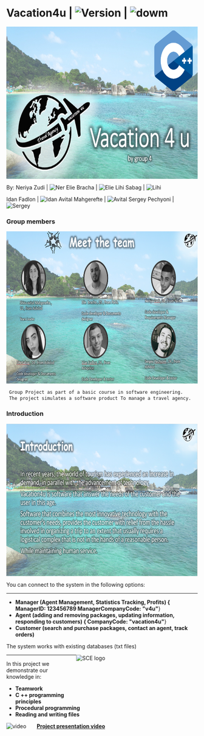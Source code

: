 # Vacation4u | <img src="https://img.shields.io/badge/Version-1.1-green" alt="Version" > |   <img src="https://img.shields.io/badge/Downloads-20-lightgreen" alt="dowm" >

<img src="https://github.com/NeriyaZudi/Vacation4u/blob/main/ReadMePics/background.jpg" align="center"
     alt="logo" width="600" height="400">
     
 By: Neriya Zudi | <img src="https://img.shields.io/badge/Neriya-Programmer-blue" alt="Ner" > 
   Elie Bracha | <img src="https://img.shields.io/badge/Elie-Programmer-green" alt="Elie" > 
   Lihi Sabag | <img src="https://img.shields.io/badge/Lihi-Programmer-blue" alt="Lihi" >
 
   Idan Fadlon | <img src="https://img.shields.io/badge/Idan-Programmer-green" alt="Idan" >
   Avital Mahgerefte | <img src="https://img.shields.io/badge/Avital-Programmer-blue" alt="Avital" >
   Sergey Pechyoni | <img src="https://img.shields.io/badge/Sergey-Programmer-green" alt="Sergey" >
   
  <h3> Group members </h3>
  <img src="https://github.com/NeriyaZudi/Vacation4u/blob/main/ReadMePics/team.png" align="center"
     alt="logo" width="600" height="400">
  
 

     
     Group Project as part of a basic course in software engineering.
     The project simulates a software product To manage a travel agency.
     
   
   <h3> Introduction </h3>
   <img src="https://github.com/NeriyaZudi/Vacation4u/blob/main/ReadMePics/Introduction.png" align="center"
     alt="logo" width="600" height="400">
     
   You can connect to the system in the following options:
   <hr>
    
   * **Manager (Agent Management, Statistics Tracking, Profits) { ManagerID: 123456789  ManagerCompanyCode: "v4u"**}
   * **Agent (adding and removing packages, updating information, responding to customers) { CompanyCode: "vacation4u"**}
   * **Customer (search and purchase packages, contact an agent, track orders)**
   
   The system works with existing databases (txt files)
 
 
 
 <img src="https://upload.wikimedia.org/wikipedia/he/4/44/SCE_logo.png" align="right"
     alt="SCE logo" width="320" height="98">
  <hr>
    
   In this project we demonstrate our knowledge in:
   * **Teamwork**
   * **C ++ programming principles**
   * **Procedural programming**
   * **Reading and writing files**
  

 <img src="https://previews.123rf.com/images/get4net/get4net1711/get4net171100357/89002118-video-clip-icon.jpg" align="left"
     alt="video" width="80" height="40">
  **<a href="https://drive.google.com/file/d/1uezGiRTfSkxYAz5DJp6ZFm4gYLEt2u0W/view?usp=sharing">Project presentation video</a>** 

